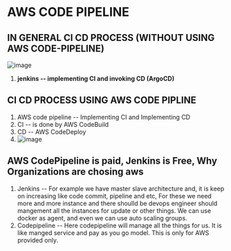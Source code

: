 # AWS CODE PIPELINE

## IN GENERAL CI CD PROCESS (WITHOUT USING AWS CODE-PIPELINE)
![image](https://github.com/pavankumar0077/Complete-DevOps/assets/40380941/acc9b113-131a-4d85-bb29-09200b0c8241)
1) **jenkins -- implementing CI and invoking CD (ArgoCD)**


## CI CD PROCESS USING AWS CODE PIPLINE
1) AWS code pipeline -- Implementing CI and Implementing CD
2) CI -- is done by AWS CodeBuild
3) CD -- AWS CodeDeploy
4) ![image](https://github.com/pavankumar0077/Complete-DevOps/assets/40380941/5faf6752-d096-4e11-847d-11a0ae830c6c)

AWS CodePipeline is paid, Jenkins is Free, Why Organizations are chosing aws
--
1) Jenkins -- For example we have master slave architecture and, it is keep on increasing like code commit, pipeline and etc, For these we need more and more instance and there
shoulld be devops engineer should mangement all the instances for update or other things. We can use docker as agent, and even we can use auto scaling groups.
2) Codepipeline -- Here codepipeline will manage all the things for us. It is like manged service and pay as you go model. This is only for AWS provided only.
